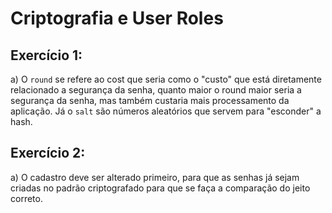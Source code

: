 # Criptografia e User Roles

## Exercício 1:

a) O `round` se refere ao cost que seria como o "custo" que está diretamente relacionado a segurança da senha, quanto maior o round maior seria a segurança da senha, mas também custaria mais processamento da aplicação. Já o `salt` são números aleatórios que servem para "esconder" a hash.


## Exercício 2:

a) O cadastro deve ser alterado primeiro, para que as senhas já sejam criadas no padrão criptografado para que se faça a comparação do jeito correto.

